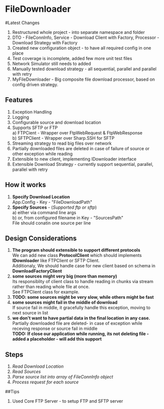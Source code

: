 # FileDownloader     

#Latest Changes
1. Restructured whole project - into separate namespace and folder
2. DTO - FileConnInfo, Service - Download Client with Factory, Processor - Download Strategy with Factory
3. Created new configuration object - to have all required config in one place
4. Test coverage is incomplete, added few more unit test files
5. Network Simulator still needs to added
6. Manually tested download strategy - all sequential, parallel and parallel with retry
7. MyFileDownloader - Big composite file download processor, based on config driven strategy.


## Features
1. Exception Handling    
2. Logging
3. Configurable source and download location
4. Supports SFTP or FTP     
   a) FTPCient - Wrapper over FtpWebRequest & FtpWebResponse    
   b) SFTPClient - Wrapper over Sharp.SSH for SFTP     
5. Streaming strategy to read big files over network      
6. Partially downloaded files are deleted in case of failure of source or other exception while reading
7. Extensible to new client, implementing IDownloader interface
8. Extensible Download Strategy - currently support sequential, parallel, parallel with retry

## How it works
1. **Specify Download Location**     
   App.Config - Key - "FileDownloadPath"      
2. **Specify Sources** - (_Supported ftp or sftp_)    
   a)  either via command line args   
   b)  or, from configured filename in Key - "SourcesPath"    
       File should conatin one source per line           

## Design Considerations
1. **The program should extensible to support different protocols**    
   We can add new class **ProtocolClient** which should implements **IDownloader** like FTPClient or SFTP Client.    
   Additionaly, We should handle case for new client based on schema in **DownloadFactoryClient**
2. **some sources might very big (more than memory)**     
   Its responsiblity of client class to handle reading in chunks via stream rather than reading whole file at once.    
   See FTPClient class for example.
3. **TODO: some sources might be very slow, while others might be fast**    
4. **some sources might fail in the middle of download**    
   If source fail in middle, it gracefully handle this exception, moving to next source in list
5. **we don't want to have partial data in the final location in any case.**     
   Partially downloaded file are deleted- in case of exception while receving response or source fail in middle     
   **TODO: If close our application while running, its not deleting file - added a placeholder - will add this support** 
   
## Steps
1. *Read Download Location*   
2. *Read Sources*      
3. *Parse source list into array of FileConnInfo object*     
4. *Process request for each source*    


##Tips
1. Used Core FTP Server - to setup FTP and SFTP server 

